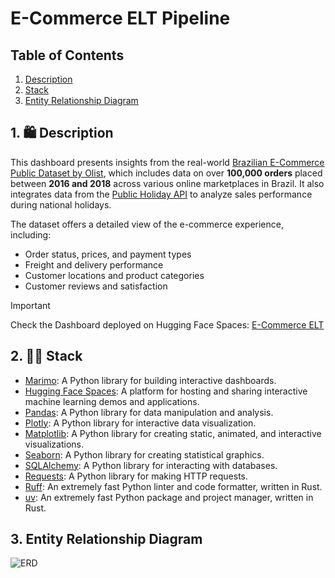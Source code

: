 <!-- ---
title: E-Commerce ELT
emoji: 🍃
colorFrom: indigo
colorTo: purple
sdk: docker
pinned: true
license: mit
short_description: Extract, Load, Transform Pipeline applied to an E-Commerce
--- -->

# E-Commerce ELT Pipeline

## Table of Contents

1. [Description](#1-description)
2. [Stack](#2-stack)
3. [Entity Relationship Diagram](#3-entity-relationship-diagram)

## 1. 🛍️ Description

This dashboard presents insights from the real-world [Brazilian E-Commerce Public Dataset by Olist](https://www.kaggle.com/datasets/olistbr/brazilian-ecommerce), which includes data on over **100,000 orders** placed between **2016 and 2018** across various online marketplaces in Brazil. It also integrates data from the [Public Holiday API](https://date.nager.at/Api) to analyze sales performance during national holidays.

The dataset offers a detailed view of the e-commerce experience, including:

- Order status, prices, and payment types
- Freight and delivery performance
- Customer locations and product categories
- Customer reviews and satisfaction

> [!IMPORTANT]  
> Check the Dashboard deployed on Hugging Face Spaces: [E-Commerce ELT](https://huggingface.co/spaces/iBrokeTheCode/E-Commerce_ELT)

## 2. 🧑‍💻 Stack

- [Marimo](https://github.com/marimo-team/marimo): A Python library for building interactive dashboards.
- [Hugging Face Spaces](https://huggingface.co/docs/hub/spaces-config-reference): A platform for hosting and sharing interactive machine learning demos and applications.
- [Pandas](https://pandas.pydata.org/): A Python library for data manipulation and analysis.
- [Plotly](https://plotly.com/python/): A Python library for interactive data visualization.
- [Matplotlib](https://matplotlib.org/): A Python library for creating static, animated, and interactive visualizations.
- [Seaborn](https://seaborn.pydata.org/): A Python library for creating statistical graphics.
- [SQLAlchemy](https://www.sqlalchemy.org/): A Python library for interacting with databases.
- [Requests](https://requests.readthedocs.io/en/latest/): A Python library for making HTTP requests.
- [Ruff](https://github.com/charliermarsh/ruff): An extremely fast Python linter and code formatter, written in Rust.
- [uv](https://github.com/astral-sh/uv): An extremely fast Python package and project manager, written in Rust.

## 3. Entity Relationship Diagram

![ERD](./public/erd-schema.png)
